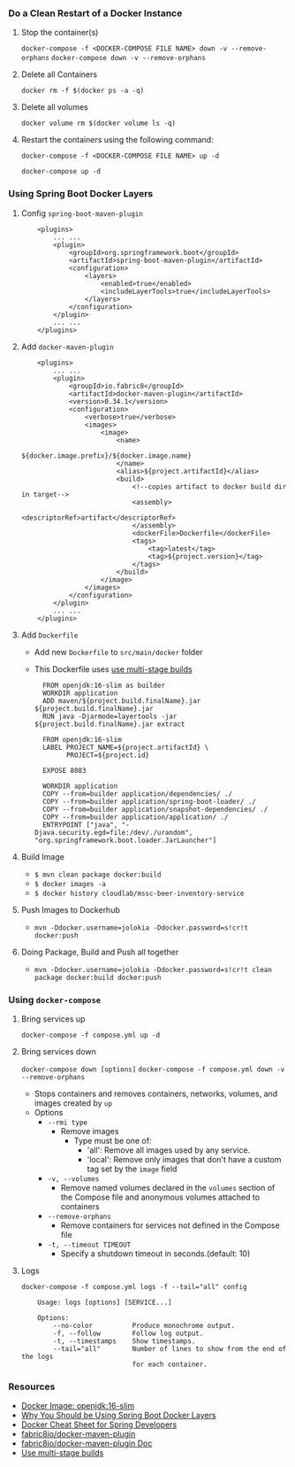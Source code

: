 ### Do a Clean Restart of a Docker Instance

1.  Stop the container(s)

    ``` docker-compose -f <DOCKER-COMPOSE FILE NAME> down -v --remove-orphans ```
    ``` docker-compose down -v --remove-orphans ```
   
2.  Delete all Containers

    ``` docker rm -f $(docker ps -a -q) ```
    
3.  Delete all volumes

    ``` docker volume rm $(docker volume ls -q) ```

4.  Restart the containers using the following command:

    ``` docker-compose -f <DOCKER-COMPOSE FILE NAME> up -d ```

    ``` docker-compose up -d ```

### Using Spring Boot Docker Layers

1.  Config ``` spring-boot-maven-plugin ```

    ```  
        <plugins>
            ... ...
            <plugin>
                <groupId>org.springframework.boot</groupId>
                <artifactId>spring-boot-maven-plugin</artifactId>
                <configuration>
                    <layers>
                        <enabled>true</enabled>
                        <includeLayerTools>true</includeLayerTools>
                    </layers>
                </configuration>
            </plugin>
            ... ...
        </plugins>
    ```

2.  Add ``` docker-maven-plugin ```

    ```  
        <plugins>
            ... ...
            <plugin>
                <groupId>io.fabric8</groupId>
                <artifactId>docker-maven-plugin</artifactId>
                <version>0.34.1</version>
                <configuration>
                    <verbose>true</verbose>
                    <images>
                        <image>
                            <name>
                                ${docker.image.prefix}/${docker.image.name}
                            </name>
                            <alias>${project.artifactId}</alias>
                            <build>
                                <!--copies artifact to docker build dir in target-->
                                <assembly>
                                    <descriptorRef>artifact</descriptorRef>
                                </assembly>
                                <dockerFile>Dockerfile</dockerFile>
                                <tags>
                                    <tag>latest</tag>
                                    <tag>${project.version}</tag>
                                </tags>
                            </build>
                        </image>
                    </images>
                </configuration>
            </plugin>
            ... ...
        </plugins>
    ```

3.  Add ``` Dockerfile ``` 

    - Add new ``` Dockerfile ``` to ``` src/main/docker ``` folder
    - This Dockerfile uses [use multi-stage builds](https://docs.docker.com/develop/develop-images/multistage-build/)
    
      ``` 
        FROM openjdk:16-slim as builder
        WORKDIR application
        ADD maven/${project.build.finalName}.jar ${project.build.finalName}.jar
        RUN java -Djarmode=layertools -jar ${project.build.finalName}.jar extract
        
        FROM openjdk:16-slim
        LABEL PROJECT_NAME=${project.artifactId} \
              PROJECT=${project.id}
        
        EXPOSE 8083
        
        WORKDIR application
        COPY --from=builder application/dependencies/ ./
        COPY --from=builder application/spring-boot-loader/ ./
        COPY --from=builder application/snapshot-dependencies/ ./
        COPY --from=builder application/application/ ./
        ENTRYPOINT ["java", "-Djava.security.egd=file:/dev/./urandom", "org.springframework.boot.loader.JarLauncher"]
      ```

4.  Build Image

    - ``` $ mvn clean package docker:build ```
    - ``` $ docker images -a ```
    - ``` $ docker history cloudlab/mssc-beer-inventory-service ```

5.  Push Images to Dockerhub

    - ``` mvn -Ddocker.username=jolokia -Ddocker.password=s!cr!t docker:push ```

6.  Doing Package, Build and Push all together

    - ``` mvn -Ddocker.username=jolokia -Ddocker.password=s!cr!t clean package docker:build docker:push ```


### Using ``` docker-compose ```

1.  Bring services up

    ``` docker-compose -f compose.yml up -d ```

2.  Bring services down

    ``` docker-compose down [options] ```
    ``` docker-compose -f compose.yml down -v --remove-orphans ```
    
      - Stops containers and removes containers, networks, volumes, and images
        created by `up`
      - Options
          - ``` --rmi type ```
            - Remove images
              - Type must be one of:
                  - 'all': Remove all images used by any service.
                  - 'local': Remove only images that don't have a custom tag 
                             set by the `image` field
          - ``` -v, --volumes ```
            - Remove named volumes declared in the ``` volumes ``` section of 
              the Compose file and anonymous volumes attached to containers 
          - ``` --remove-orphans ```
            - Remove containers for services not defined in the Compose file
          - ``` -t, --timeout TIMEOUT ``` 
            - Specify a shutdown timeout in seconds.(default: 10)

3.  Logs

    ``` docker-compose -f compose.yml logs -f --tail="all" config ```

    ``` 
        Usage: logs [options] [SERVICE...]
        
        Options:
            --no-color          Produce monochrome output.
            -f, --follow        Follow log output.
            -t, --timestamps    Show timestamps.
            --tail="all"        Number of lines to show from the end of the logs
                                for each container.
    ```

### Resources

- [Docker Image: openjdk:16-slim](https://hub.docker.com/layers/openjdk/library/openjdk/16-slim/images/sha256-ac208c5060f1866d76c415009f81ed5c70e68ebef5f6d9f8e355c3365a192667?context=explore)
- [Why You Should be Using Spring Boot Docker Layers](https://springframework.guru/why-you-should-be-using-spring-boot-docker-layers/)
- [Docker Cheat Sheet for Spring Developers](https://springframework.guru/docker-cheat-sheet-for-spring-devlopers/)
- [fabric8io/docker-maven-plugin](https://github.com/fabric8io/docker-maven-plugin)
- [fabric8io/docker-maven-plugin Doc](http://dmp.fabric8.io/)
- [Use multi-stage builds](https://docs.docker.com/develop/develop-images/multistage-build/)
